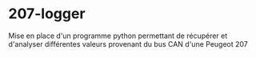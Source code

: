 # 207-logger
Mise en place d'un programme python permettant de récupérer et d'analyser différentes valeurs provenant du bus CAN d'une Peugeot 207
